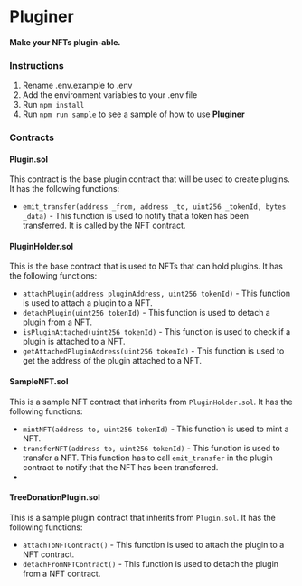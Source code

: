 # Pluginer
#### Make your NFTs plugin-able.


### Instructions
1. Rename .env.example to .env
2. Add the environment variables to your .env file
3. Run `npm install`
4. Run `npm run sample` to see a sample of how to use **Pluginer**


### Contracts
#### Plugin.sol
This contract is the base plugin contract that will be used to create plugins. It has the following functions:
- `emit_transfer(address _from, address _to, uint256 _tokenId, bytes _data)` - This function is used to notify that a token has been transferred. It is called by the NFT contract.

#### PluginHolder.sol
This is the base contract that is used to NFTs that can hold plugins. It has the following functions:
- `attachPlugin(address pluginAddress, uint256 tokenId)` - This function is used to attach a plugin to a NFT.
- `detachPlugin(uint256 tokenId)` - This function is used to detach a plugin from a NFT.
- `isPluginAttached(uint256 tokenId)` - This function is used to check if a plugin is attached to a NFT.
- `getAttachedPluginAddress(uint256 tokenId)` - This function is used to get the address of the plugin attached to a NFT.

#### SampleNFT.sol
This is a sample NFT contract that inherits from `PluginHolder.sol`. It has the following functions:
- `mintNFT(address to, uint256 tokenId)` - This function is used to mint a NFT.
- `transferNFT(address to, uint256 tokenId)` - This function is used to transfer a NFT. This function has to call `emit_transfer` in the plugin contract to notify that the NFT has been transferred.
-

#### TreeDonationPlugin.sol
This is a sample plugin contract that inherits from `Plugin.sol`. It has the following functions:
- `attachToNFTContract()` - This function is used to attach the plugin to a NFT contract.
- `detachFromNFTContract()` - This function is used to detach the plugin from a NFT contract.
